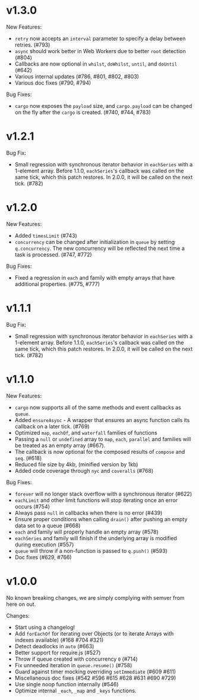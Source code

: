 # v1.3.0

New Features:
- `retry` now accepts an `interval` parameter to specify a delay between retries. (#793)
- `async` should work better in Web Workers due to better `root` detection (#804)
- Callbacks are now optional in `whilst`, `doWhilst`, `until`, and `doUntil` (#642)
- Various internal updates (#786, #801, #802, #803)
- Various doc fixes (#790, #794)

Bug Fixes:
- `cargo` now exposes the `payload` size, and `cargo.payload` can be changed on the fly after the `cargo` is created. (#740, #744, #783)

# v1.2.1

Bug Fix:

- Small regression with synchronous iterator behavior in `eachSeries` with a 1-element array.  Before 1.1.0, `eachSeries`'s callback was called on the same tick, which this patch restores.  In 2.0.0, it will be called on the next tick.  (#782)


# v1.2.0

New Features:

- Added `timesLimit` (#743)
- `concurrency` can be changed after initialization in `queue` by setting `q.concurrency`.  The new concurrency will be reflected the next time a task is processed. (#747, #772)

Bug Fixes:

- Fixed a regression in `each` and family with empty arrays that have additional properties. (#775, #777)


# v1.1.1

Bug Fix:

- Small regression with synchronous iterator behavior in `eachSeries` with a 1-element array.  Before 1.1.0, `eachSeries`'s callback was called on the same tick, which this patch restores.  In 2.0.0, it will be called on the next tick.  (#782) 


# v1.1.0

New Features:

- `cargo` now supports all of the same methods and event callbacks as `queue`.
- Added `ensureAsync` - A wrapper that ensures an async function calls its callback on a later tick. (#769)
- Optimized `map`, `eachOf`, and `waterfall` families of functions
- Passing a `null` or `undefined` array to `map`, `each`, `parallel` and families will be treated as an empty array (#667).
- The callback is now optional for the composed results of `compose` and `seq`. (#618)
- Reduced file size by 4kb, (minified version by 1kb) 
- Added code coverage through `nyc` and `coveralls` (#768)

Bug Fixes:

- `forever` will no longer stack overflow with a synchronous iterator (#622)
- `eachLimit` and other limit functions will stop iterating once an error occurs (#754)
- Always pass `null` in callbacks when there is no error (#439)
- Ensure proper conditions when calling `drain()` after pushing an empty data set to a queue (#668)
- `each` and family will properly handle an empty array (#578)
- `eachSeries` and family will finish if the underlying array is modified during execution (#557)
- `queue` will throw if a non-function is passed to `q.push()` (#593)
- Doc fixes (#629, #766)


# v1.0.0

No known breaking changes, we are simply complying with semver from here on out.

Changes:

- Start using a changelog!
- Add `forEachOf` for iterating over Objects (or to iterate Arrays with indexes available) (#168 #704 #321)
- Detect deadlocks in `auto` (#663)
- Better support for require.js (#527)
- Throw if queue created with concurrency `0` (#714)
- Fix unneeded iteration in `queue.resume()` (#758)
- Guard against timer mocking overriding `setImmediate` (#609 #611)
- Miscellaneous doc fixes (#542 #596 #615 #628 #631 #690 #729)
- Use single noop function internally (#546)
- Optimize internal `_each`, `_map` and `_keys` functions.
